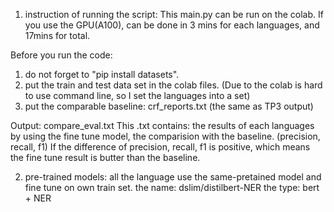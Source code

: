 1. instruction of running the script:
This main.py can be run on the colab.
If you use the GPU(A100), can be done in 3 mins for each languages, and 17mins for total.

Before you run the code:
1. do not forget to "pip install datasets".
2. put the train and test data set in the colab files.
(Due to the colab is hard to use command line, so I set the languages into a set)
3. put the comparable baseline: crf_reports.txt (the same as TP3 output)

Output: compare_eval.txt
This .txt contains: the results of each languages by using the fine tune model, the comparision with the baseline. (precision, recall, f1)
If the difference of precision, recall, f1 is positive, which means the fine tune result is butter than the baseline.

2. pre-trained models: all the language use the same-pretained model and fine tune on own train set.
the name: dslim/distilbert-NER
the type: bert + NER
